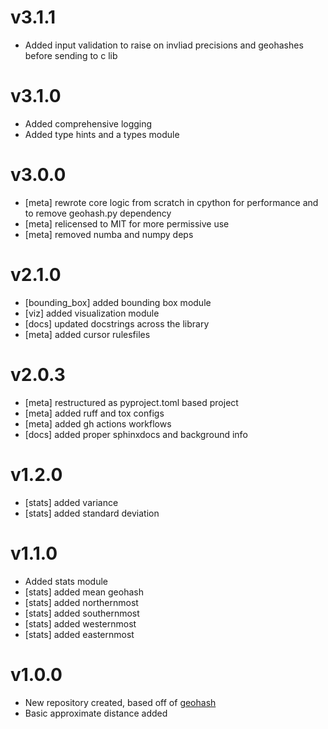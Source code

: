 v3.1.1
======

 * Added input validation to raise on invliad precisions and geohashes before sending to c lib
 
v3.1.0
======

 * Added comprehensive logging
 * Added type hints and a types module
 
v3.0.0
======

 * [meta] rewrote core logic from scratch in cpython for performance and to remove geohash.py dependency 
 * [meta] relicensed to MIT for more permissive use 
 * [meta] removed numba and numpy deps

v2.1.0
======

 * [bounding_box] added bounding box module 
 * [viz] added visualization module 
 * [docs] updated docstrings across the library 
 * [meta] added cursor rulesfiles 


v2.0.3
======

* [meta] restructured as pyproject.toml based project
* [meta] added ruff and tox configs 
* [meta] added gh actions workflows
* [docs] added proper sphinxdocs and background info 


v1.2.0
======

 * [stats] added variance
 * [stats] added standard deviation
 
v1.1.0
======

 * Added stats module
 * [stats] added mean geohash
 * [stats] added northernmost
 * [stats] added southernmost
 * [stats] added westernmost
 * [stats] added easternmost

v1.0.0
======

 * New repository created, based off of [geohash](https://github.com/vinsci/geohash)
 * Basic approximate distance added
